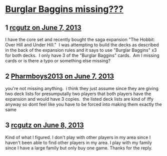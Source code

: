 # [Burglar Baggins missing???](https://community.fantasyflightgames.com/topic/84839-burglar-baggins-missing/)

## 1 [rcgutz on June 7, 2013](https://community.fantasyflightgames.com/topic/84839-burglar-baggins-missing/?do=findComment&comment=802152)

I have the core set and recently bought the saga expansion "The Hobbit: Over Hill and Under Hill."  I was attempting to build the decks as described in the back of the expansion rules and it says to use "Burglar Baggins" x3 for both decks.  I only have 3 of the "Burglar Baggins" cards.  Am I missing cards or is there a typo or something else missing?

## 2 [Pharmboys2013 on June 7, 2013](https://community.fantasyflightgames.com/topic/84839-burglar-baggins-missing/?do=findComment&comment=802259)

you're not missing anything.  i think they just assume since they are giving two deck lists for presumputally two players that both players have the expansion and would have 3 copies.  the listed deck lists are kind of iffy anyway so dont feel like you have to be forced into making them exactly the same

## 3 [rcgutz on June 8, 2013](https://community.fantasyflightgames.com/topic/84839-burglar-baggins-missing/?do=findComment&comment=802296)

Kind of what I figured. I don't play with other players in my area since I haven't been able to find other players in my area. I play with my family since I have a large family but only buy one game. Thanks for the reply. 

